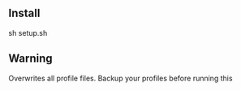 ## Install

sh setup.sh

## Warning

Overwrites all profile files. Backup your profiles before running this

